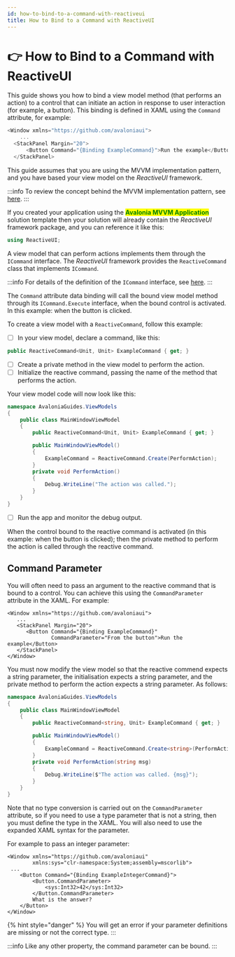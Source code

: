 ```yaml
---
id: how-to-bind-to-a-command-with-reactiveui
title: How to Bind to a Command with ReactiveUI
---
```



# 👉 How to Bind to a Command with ReactiveUI

This guide shows you how to bind a view model method (that performs an action) to a control that can initiate an action in response to user interaction (for example, a button). This binding is defined in XAML using the `Command` attribute, for example:

```csharp
<Window xmlns="https://github.com/avaloniaui">
    ...
  <StackPanel Margin="20">
      <Button Command="{Binding ExampleCommand}">Run the example</Button>
  </StackPanel>
```

This guide assumes that you are using the MVVM implementation pattern, and you have based your view model on the _ReactiveUI_ framework.

:::info
To review the concept behind the MVVM implementation pattern, see [here](../../concepts/the-mvvm-pattern/).&#x20;
:::

If you created your application using the <mark style="color:green;">**Avalonia MVVM Application**</mark> solution template then your solution will already contain the _ReactiveUI_ framework package, and you can reference it like this:

```csharp
using ReactiveUI;
```

A view model that can perform actions implements them through the `ICommand` interface. The _ReactiveUI_ framework provides the `ReactiveCommand` class that implements `ICommand`.

:::info
For details of the definition of the `ICommand` interface, see [here](https://docs.microsoft.com/en-gb/dotnet/api/system.windows.input.icommand?view=netstandard-2.0).
:::

The `Command` attribute data binding will call the bound view model method through its `ICommand.Execute` interface, when the bound control is activated. In this example: when the button is clicked.

To create a view model with a `ReactiveCommand`, follow this example:

* [ ] In your view model, declare a command, like this:

```csharp
public ReactiveCommand<Unit, Unit> ExampleCommand { get; } 
```

* [ ] Create a private method in the view model to perform the action.
* [ ] Initialize the reactive command, passing the name of the method that performs the action.

Your view model code will now look like this:

```csharp
namespace AvaloniaGuides.ViewModels
{
    public class MainWindowViewModel 
    {
        public ReactiveCommand<Unit, Unit> ExampleCommand { get; }

        public MainWindowViewModel()
        {
            ExampleCommand = ReactiveCommand.Create(PerformAction);
        }
        private void PerformAction()
        {
            Debug.WriteLine("The action was called.");
        }
    }
}
```

* [ ] Run the app and monitor the debug output.

When the control bound to the reactive command is activated (in this example: when the button is clicked); then the private method to perform the action is called through the reactive command.&#x20;

<!--<figure><img src="../../.gitbook/assets/command.gif" alt=""><figcaption></figcaption></figure>-->

## Command Parameter <a href="#commandparameter" id="commandparameter"></a>

You will often need to pass an argument to the reactive command that is bound to a control. You can achieve this using the `CommandParameter` attribute in the XAML. For example:

```markup
<Window xmlns="https://github.com/avaloniaui">
   ...
   <StackPanel Margin="20">
      <Button Command="{Binding ExampleCommand}"
              CommandParameter="From the button">Run the example</Button>
   </StackPanel>
</Window>
```

You must now modify the view model so that the reactive commend expects a string parameter, the initialisation expects a string parameter, and the private method to perform the action expects a string parameter. As follows:

```csharp
namespace AvaloniaGuides.ViewModels
{
    public class MainWindowViewModel 
    {
        public ReactiveCommand<string, Unit> ExampleCommand { get; }

        public MainWindowViewModel()
        {
            ExampleCommand = ReactiveCommand.Create<string>(PerformAction);
        }
        private void PerformAction(string msg)
        {
            Debug.WriteLine($"The action was called. {msg}");
        }
    }
}
```

Note that no type conversion is carried out on the `CommandParameter` attribute, so if you need to use a type parameter that is not a string, then you must define the type in the XAML. You will also need to use the expanded XAML syntax for the parameter.&#x20;

For example to pass an integer parameter:

```markup
<Window xmlns="https://github.com/avaloniaui"
        xmlns:sys="clr-namespace:System;assembly=mscorlib">
 ...   
    <Button Command="{Binding ExampleIntegerCommand}">
        <Button.CommandParameter>
            <sys:Int32>42</sys:Int32>
        </Button.CommandParameter>
        What is the answer?
    </Button>
</Window>
```

{% hint style="danger" %}
You will get an error if your parameter definitions are missing or not the correct type.
:::

:::info
Like any other property, the command parameter can be bound.
:::
